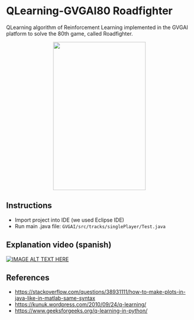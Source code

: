 # QLearning-GVGAI80 Roadfighter
QLearning algorithm of Reinforcement Learning implemented in the GVGAI platform to solve the 80th game, called Roadfighter.

<p align="center">
<img src="GVGAI/resources/roadfighter.gif" align="center" width="250" height="400"/>
</p>

## Instructions
- Import project into IDE (we used Eclipse IDE)
- Run main .java file:
`GVGAI/src/tracks/singlePlayer/Test.java`

## Explanation video (spanish)
[![IMAGE ALT TEXT HERE](https://img.youtube.com/vi/i7B1QIWd2hY/0.jpg)](https://www.youtube.com/watch?v=i7B1QIWd2hY)


## References
- https://stackoverflow.com/questions/38931111/how-to-make-plots-in-java-like-in-matlab-same-syntax
- https://kunuk.wordpress.com/2010/09/24/q-learning/
- https://www.geeksforgeeks.org/q-learning-in-python/
